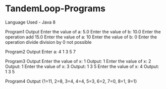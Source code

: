 # TandemLoop-Programs

Language Used - Java 8

Program1 Output
Enter the value of a:
5.0
Enter the value of b:
10.0
Enter the operation
add
15.0
Enter the value of a:
10
Enter the value of b:
0
Enter the operation
divide
division by 0 not possible

Program2 Output
Enter a: 4
1 3 5 7 

Program3 Output
Enter the value of x: 1
Output: 1 
Enter the value of x: 2
Output: 1 
Enter the value of x: 3
Output: 1 3 5 
Enter the value of x: 4
Output: 1 3 5 

Program4 Output
{1=11, 2=8, 3=4, 4=4, 5=3, 6=2, 7=0, 8=1, 9=1}

